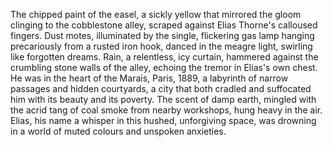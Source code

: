 The chipped paint of the easel, a sickly yellow that mirrored the gloom clinging to the cobblestone alley, scraped against Elias Thorne's calloused fingers.  Dust motes, illuminated by the single, flickering gas lamp hanging precariously from a rusted iron hook, danced in the meagre light, swirling like forgotten dreams.  Rain, a relentless, icy curtain, hammered against the crumbling stone walls of the alley, echoing the tremor in Elias's own chest.  He was in the heart of the Marais, Paris, 1889, a labyrinth of narrow passages and hidden courtyards, a city that both cradled and suffocated him with its beauty and its poverty.  The scent of damp earth, mingled with the acrid tang of coal smoke from nearby workshops, hung heavy in the air.  Elias, his name a whisper in this hushed, unforgiving space, was drowning in a world of muted colours and unspoken anxieties.
